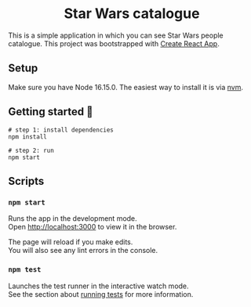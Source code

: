 <h1 align="center">Star Wars catalogue</h1>

This is a simple application in which you can see Star Wars people catalogue. This project was bootstrapped with [Create React App](https://github.com/facebook/create-react-app).

## Setup

Make sure you have Node 16.15.0. The easiest way to install it is via [nvm](https://github.com/nvm-sh/nvm).

## Getting started 🚀

```shell
# step 1: install dependencies
npm install

# step 2: run
npm start
```

## Scripts

### `npm start`

Runs the app in the development mode.\
Open [http://localhost:3000](http://localhost:3000) to view it in the browser.

The page will reload if you make edits.\
You will also see any lint errors in the console.

### `npm test`

Launches the test runner in the interactive watch mode.\
See the section about [running tests](https://facebook.github.io/create-react-app/docs/running-tests) for more information.
